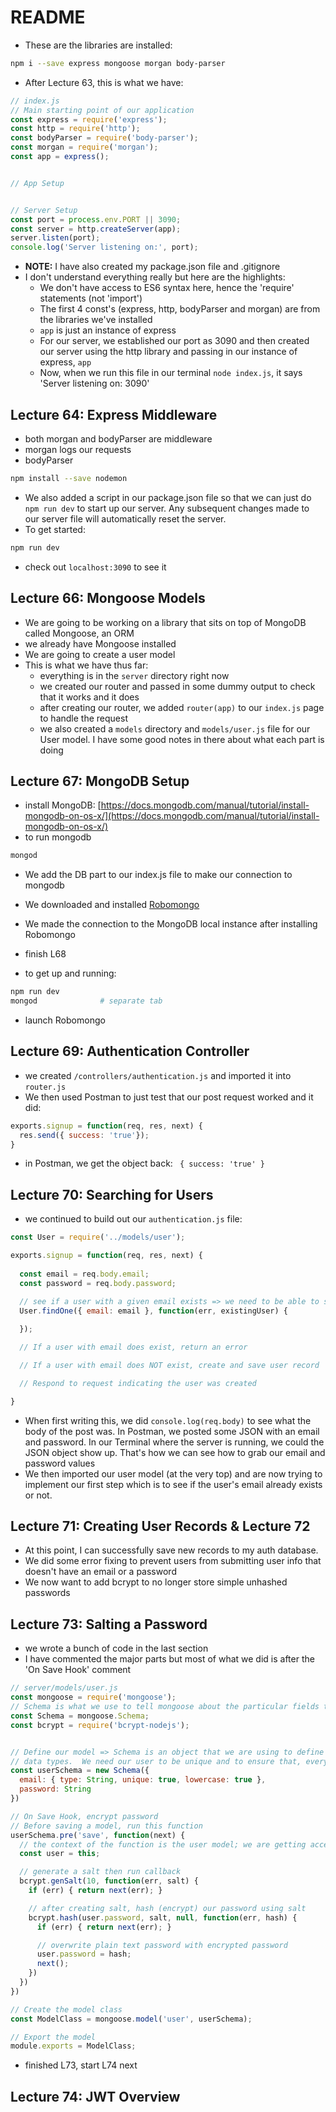# README
- These are the libraries are installed:
```sh
npm i --save express mongoose morgan body-parser
```

- After Lecture 63, this is what we have:
```js
// index.js
// Main starting point of our application
const express = require('express');
const http = require('http');
const bodyParser = require('body-parser');
const morgan = require('morgan');
const app = express();


// App Setup


// Server Setup
const port = process.env.PORT || 3090;
const server = http.createServer(app);
server.listen(port);
console.log('Server listening on:', port);
```
  - **NOTE:** I have also created my package.json file and .gitignore
- I don't understand everything really but here are the highlights:
  - We don't have access to ES6 syntax here, hence the 'require' statements (not 'import')
  - The first 4 const's (express, http, bodyParser and morgan) are from the libraries we've installed
  - `app` is just an instance of express
  - For our server, we established our port as 3090 and then created our server using the http library
  and passing in our instance of express, `app`
  - Now, when we run this file in our terminal `node index.js`, it says 'Server listening on: 3090'

## Lecture 64: Express Middleware
- both morgan and bodyParser are middleware
- morgan logs our requests
- bodyParser

```sh
npm install --save nodemon
```
- We also added a script in our package.json file so that we can just do `npm run dev` to start up our server.
Any subsequent changes made to our server file will automatically reset the server.
- To get started:
```sh
npm run dev
```
  - check out `localhost:3090` to see it

## Lecture 66: Mongoose Models
- We are going to be working on a library that sits on top of MongoDB called Mongoose, an ORM
- we already have Mongoose installed
- We are going to create a user model
- This is what we have thus far:
  - everything is in the `server` directory right now
  - we created our router and passed in some dummy output to check that it works and it does
  - after creating our router, we added `router(app)` to our `index.js` page to handle the request
  - we also created a `models` directory and `models/user.js` file for our User model.  I have some good
  notes in there about what each part is doing

## Lecture 67: MongoDB Setup
- install MongoDB: [https://docs.mongodb.com/manual/tutorial/install-mongodb-on-os-x/](https://docs.mongodb.com/manual/tutorial/install-mongodb-on-os-x/)
- to run mongodb
```sh
mongod
```
- We add the DB part to our index.js file to make our connection to mongodb
- We downloaded and installed [Robomongo](https://robomongo.org/download)
- We made the connection to the MongoDB local instance after installing Robomongo

- finish L68
- to get up and running:
```sh
npm run dev 
mongod 				# separate tab
```
  - launch Robomongo

## Lecture 69: Authentication Controller
- we created `/controllers/authentication.js` and imported it into `router.js` 
- We then used Postman to just test that our post request worked and it did:
```js
exports.signup = function(req, res, next) {
  res.send({ success: 'true'});
}
```
  - in Postman, we get the object back: ` { success: 'true' }`

## Lecture 70: Searching for Users
- we continued to build out our `authentication.js` file:
```js
const User = require('../models/user');

exports.signup = function(req, res, next) {
  
  const email = req.body.email;
  const password = req.body.password;

  // see if a user with a given email exists => we need to be able to search our records
  User.findOne({ email: email }, function(err, existingUser) {
    
  });

  // If a user with email does exist, return an error

  // If a user with email does NOT exist, create and save user record

  // Respond to request indicating the user was created

}
```
  - When first writing this, we did `console.log(req.body)` to see what the body of the post was.
  In Postman, we posted some JSON with an email and password.  In our Terminal where the server
  is running, we could the JSON object show up.  That's how we can see how to grab our email and
  password values
  - We then imported our user model (at the very top) and are now trying to implement our first
  step which is to see if the user's email already exists or not.

## Lecture 71: Creating User Records & Lecture 72
- At this point, I can successfully save new records to my auth database. 
- We did some error fixing to prevent users from submitting user info that doesn't have an email
or a password
- We now want to add bcrypt to no longer store simple unhashed passwords

## Lecture 73: Salting a Password
- we wrote a bunch of code in the last section
- I have commented the major parts but most of what we did is after the 'On Save Hook' comment
```js
// server/models/user.js
const mongoose = require('mongoose');
// Schema is what we use to tell mongoose about the particular fields that we have
const Schema = mongoose.Schema;
const bcrypt = require('bcrypt-nodejs');


// Define our model => Schema is an object that we are using to define our columns and their
// data types.  We need our user to be unique and to ensure that, everything is saved in lowercase
const userSchema = new Schema({
  email: { type: String, unique: true, lowercase: true }, 
  password: String
})

// On Save Hook, encrypt password
// Before saving a model, run this function
userSchema.pre('save', function(next) {
  // the context of the function is the user model; we are getting access to the user model
  const user = this;

  // generate a salt then run callback
  bcrypt.genSalt(10, function(err, salt) {
    if (err) { return next(err); }

    // after creating salt, hash (encrypt) our password using salt
    bcrypt.hash(user.password, salt, null, function(err, hash) {
      if (err) { return next(err); }

      // overwrite plain text password with encrypted password
      user.password = hash;
      next();
    })
  })
})

// Create the model class
const ModelClass = mongoose.model('user', userSchema);

// Export the model
module.exports = ModelClass;
```
- finished L73, start L74 next

## Lecture 74: JWT Overview





